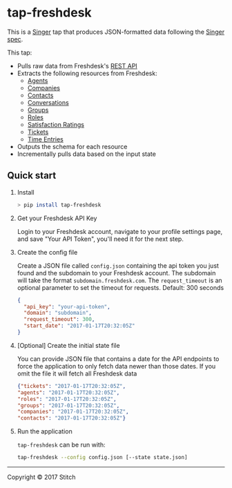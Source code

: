 # tap-freshdesk

This is a [Singer](https://singer.io) tap that produces JSON-formatted data following the [Singer spec](https://github.com/singer-io/getting-started/blob/master/SPEC.md).

This tap:
- Pulls raw data from Freshdesk's [REST API](https://developer.freshdesk.com/api/)
- Extracts the following resources from Freshdesk:
  - [Agents](https://developer.freshdesk.com/api/#agents)
  - [Companies](https://developer.freshdesk.com/api/#companies)
  - [Contacts](https://developer.freshdesk.com/api/#contacts)
  - [Conversations](https://developer.freshdesk.com/api/#conversations)
  - [Groups](https://developer.freshdesk.com/api/#groups)
  - [Roles](https://developer.freshdesk.com/api/#roles)
  - [Satisfaction Ratings](https://developer.freshdesk.com/api/#satisfaction-ratings)
  - [Tickets](https://developer.freshdesk.com/api/#tickets)
  - [Time Entries](https://developer.freshdesk.com/api/#time-entries)
- Outputs the schema for each resource
- Incrementally pulls data based on the input state


## Quick start

1. Install

    ```bash
    > pip install tap-freshdesk
    ```

2. Get your Freshdesk API Key

    Login to your Freshdesk account, navigate to your profile settings
    page, and save "Your API Token", you'll need it for the next step.

3. Create the config file

    Create a JSON file called `config.json` containing the api token you just found and
    the subdomain to your Freshdesk account. The subdomain will take the format
    `subdomain.freshdesk.com`.
    The `request_timeout` is an optional parameter to set the timeout for requests. Default: 300 seconds

    ```json
    {
      "api_key": "your-api-token",
      "domain": "subdomain",
      "request_timeout": 300,
      "start_date": "2017-01-17T20:32:05Z"
    }
    ```

4. [Optional] Create the initial state file

    You can provide JSON file that contains a date for the API endpoints
    to force the application to only fetch data newer than those dates.
    If you omit the file it will fetch all Freshdesk data

    ```json
    {"tickets": "2017-01-17T20:32:05Z",
    "agents": "2017-01-17T20:32:05Z",
    "roles": "2017-01-17T20:32:05Z",
    "groups": "2017-01-17T20:32:05Z",
    "companies": "2017-01-17T20:32:05Z",
    "contacts": "2017-01-17T20:32:05Z"}
    ```

5. Run the application

    `tap-freshdesk` can be run with:

    ```bash
    tap-freshdesk --config config.json [--state state.json]
    ```

---

Copyright &copy; 2017 Stitch
